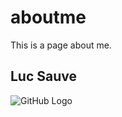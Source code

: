 # aboutme
This is a page about me.
## Luc Sauve
![GitHub Logo](https://encrypted-tbn0.gstatic.com/images?q=tbn:ANd9GcToLHFy2o46ypNkJSXW5Gz_BWU75f4oTDer8fGRes9J5WH0mFg-)





